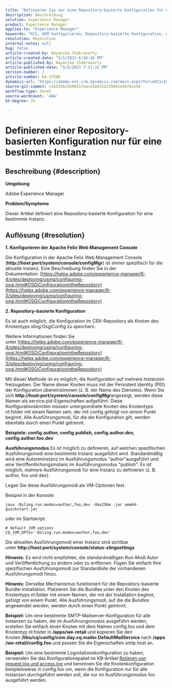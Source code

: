 ```yaml
---
title: "Definieren Sie nur eine Repository-basierte Konfiguration für eine bestimmte Instanz"
description: Beschreibung
solution: Experience Manager
product: Experience Manager
applies-to: "Experience Manager"
keywords: "KCS, AEM konfigurieren, Repository-basierte Konfiguration, Apache Felix Web Management Console"
resolution: Resolution
internal-notes: null
bug: false
article-created-by: Nayanika Chakravarty
article-created-date: "5/5/2023 6:56:26 PM"
article-published-by: Nayanika Chakravarty
article-published-date: "5/5/2023 7:17:22 PM"
version-number: 2
article-number: KA-17500
dynamics-url: "https://adobe-ent.crm.dynamics.com/main.aspx?forceUCI=1&pagetype=entityrecord&etn=knowledgearticle&id=c2334588-76eb-ed11-a7c6-6045bd006704"
source-git-commit: c16335b23b98517eace1b0312229842ed47ba150
workflow-type: tm+mt
source-wordcount: '484'
ht-degree: 3%

---
```


# Definieren einer Repository-basierten Konfiguration nur für eine bestimmte Instanz

## Beschreibung {#description}


<b>Umgebung</b>

Adobe Experience Manager

<b>Problem/Symptome</b>

Dieser Artikel definiert eine Repository-basierte Konfiguration für eine bestimmte Instanz.


## Auflösung {#resolution}

<b>1. Konfigurieren der Apache Felix Web Management Console</b>


Die Konfiguration in der Apache Felix Web Management Console (<b>http://host:port/system/console/configMgr</b>) ist immer spezifisch für die aktuelle Instanz.
Eine Beschreibung finden Sie in der Dokumentation: [https://helpx.adobe.com/experience-manager/6-4/sites/deploying/using/configuring-osgi.html#OSGiConfigurationintheRepository](https://helpx.adobe.com/experience-manager/6-3/sites/deploying/using/configuring-osgi.html#OSGiConfigurationintheRepository)


<b>2. Repository-basierte Konfiguration</b>


Es ist auch möglich, die Konfiguration im CRX-Repository als Knoten des Knotentyps sling:OsgiConfig zu speichern.

Weitere Informationen finden Sie unter [https://helpx.adobe.com/experience-manager/6-4/sites/deploying/using/configuring-osgi.html#OSGiConfigurationintheRepository](https://helpx.adobe.com/experience-manager/6-3/sites/deploying/using/configuring-osgi.html#OSGiConfigurationintheRepository)

Mit dieser Methode ist es möglich, die Konfiguration auf mehrere Instanzen freizugeben.
Der Name dieser Knoten muss mit der Persistent Identity (PID) der Konfiguration übereinstimmen (z. B. der Name des Dienstes). Wenn Sie sich <b>http://host:port/system/console/configMgr</b>angezeigt, werden diese Namen als service.pid-Eigenschaften aufgeführt. Diese Konfigurationsknoten müssen untergeordnete Knoten des Knotentyps nt:folder mit einem Namen sein, der mit config gefolgt von einem Punkt beginnt. Alle Ausführungsmodi, für die die Konfiguration gilt, werden ebenfalls durch einen Punkt getrennt.

<b>Beispiele: config.author, config.publish, config.author.dev, config.author.foo.dev</b>


<b>Ausführungsmodus</b>
Es ist möglich zu definieren, auf welchen spezifischen Ausführungsmodi eine bestimmte Instanz ausgeführt wird. Standardmäßig wird eine Autoreninstanz im Ausführungsmodus &quot;author&quot;ausgeführt und eine Veröffentlichungsinstanz im Ausführungsmodus &quot;publish&quot;. Es ist möglich, mehrere Ausführungsmodi für eine Instanz zu definieren (z. B. author, foo und dev).

Legen Sie diese Ausführungsmodi als VM-Optionen fest.

Beispiel in der Konsole:


```
java -Dsling.run.modes=author,foo,dev -Xmx256m -jar aem64-quickstart.jar
```


oder im Startskript:


```
# default JVM options
CQ_JVM_OPTS='-Dsling.run.modes=author,foo,dev'
```


Die aktuellen Ausführungsmodi einer Instanz sind sichtbar unter <b>http://host:port/system/console/status-slingsettings</b>

<b>Hinweis:</b> Es wird nicht empfohlen, die standardmäßigen Run-Modi Autor und Veröffentlichung zu ändern oder zu entfernen. Fügen Sie einfach Ihre spezifischen Ausführungsmodi zur Standardliste der vorhandenen Ausführungsmodi hinzu.

<b>Hinweis:</b> Derselbe Mechanismus funktioniert für die Repository-basierte Bundle-Installation. Platzieren Sie die Bundles unter den Knoten des Knotentyps nt:folder mit einem Namen, der mit der Installation beginnt, gefolgt von einem Punkt. Alle Ausführungsmodi, auf die die Bundles angewendet werden, werden durch einen Punkt getrennt.

<b>Beispiel:</b> Um eine bestimmte SMTP-Mailserver-Konfiguration für alle Instanzen zu haben, die im Ausführungsmodus ausgeführt werden, erstellen Sie einfach einen Knoten mit dem Namen config.foo und dem Knotentyp nt:folder in <b>/apps/we-retail</b> und kopieren Sie den Knoten <b>/libs/cq/config/com.day.cq.mailer.DefaultMailService</b> nach <b>/apps/we-retail/config.foo</b> und passen Sie die Eigenschaften smtp.host an.

<b>Beispiel:</b> Um eine bestimmte Logrotationskonfiguration zu haben, verwenden Sie das Konfigurationspaket im KB-Artikel [Rotieren von request.log und access.log](https://helpx.adobe.com/de/experience-manager/kb/HowToRotateRequestAndAccessLog.html "Rotieren von request.log und access.log ") und benennen Sie die Knotenkonfiguration beispielsweise in config.foo um, wenn die Konfiguration nur für alle Instanzen durchgeführt werden soll, die nur im Ausführungsmodus foo ausgeführt werden.
